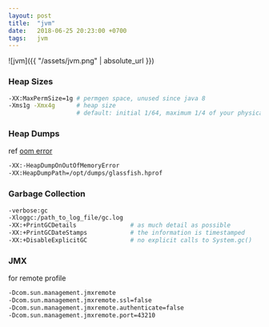 ```yaml
---
layout: post
title:  "jvm"
date:   2018-06-25 20:23:00 +0700
tags:   jvm
---
```


![jvm]({{ "/assets/jvm.png" | absolute_url }})

### Heap Sizes
```bash
-XX:MaxPermSize=1g # permgen space, unused since java 8
-Xms1g -Xmx4g      # heap size
                   # default: initial 1/64, maximum 1/4 of your physical memory
```

### Heap Dumps
ref [oom error]( https://8thlight.com/blog/colin-jones/2017/03/17/everybody-ooms.html)

```bash
-XX:-HeapDumpOnOutOfMemoryError
-XX:HeapDumpPath=/opt/dumps/glassfish.hprof
```

### Garbage Collection
```bash
-verbose:gc
-Xloggc:/path_to_log_file/gc.log
-XX:+PrintGCDetails               # as much detail as possible
-XX:+PrintGCDateStamps            # the information is timestamped
-XX:+DisableExplicitGC            # no explicit calls to System.gc()
```

### JMX
for remote profile

```bash
-Dcom.sun.management.jmxremote
-Dcom.sun.management.jmxremote.ssl=false
-Dcom.sun.management.jmxremote.authenticate=false
-Dcom.sun.management.jmxremote.port=43210
```
